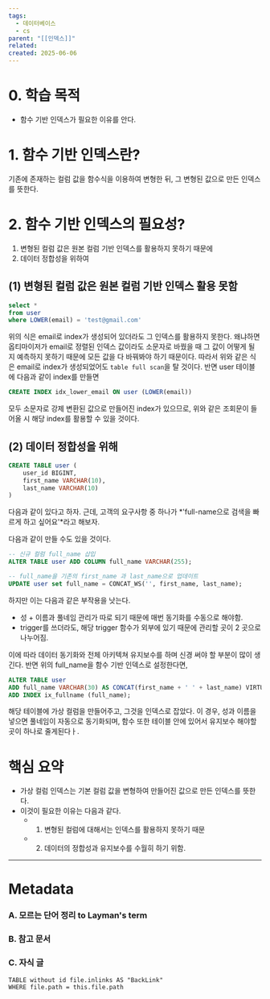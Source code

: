 ```yaml
---
tags:
  - 데이터베이스
  - cs
parent: "[[인덱스]]"
related: 
created: 2025-06-06
---
```


# 0. 학습 목적
- 함수 기반 인덱스가 필요한 이유를 안다.

# 1. 함수 기반 인덱스란?
기존에 존재하는 컬럼 값을 함수식을 이용하여 변형한 뒤, 그 변형된 값으로 만든 인덱스를 뜻한다.

# 2. 함수 기반 인덱스의 필요성? 
1. 변형된 컬럼 값은 원본 컬럼 기반 인덱스를 활용하지 못하기 때문에
2. 데이터 정합성을 위하여

## (1) 변형된 컬럼 값은 원본 컬럼 기반 인덱스 활용 못함
```sql
select *
from user
where LOWER(email) = 'test@gmail.com'
```

위의 식은 email로 index가 생성되어 있더라도 그 인덱스를 활용하지 못한다. 왜냐하면 옵티마이저가 email로 정렬된 인덱스 값이라도 소문자로 바꿨을 때  그 값이 어떻게 될 지 예측하지 못하기 때문에 모든 값을 다 바꿔봐야 하기 때문이다. 따라서 위와 같은 식은 email로 index가 생성되었어도 `table full scan`을 탈 것이다. 
반면 user 테이블에 다음과 같이 index를 만들면
```sql
CREATE INDEX idx_lower_email ON user (LOWER(email))
```

모두 소문자로 강제 변환된 값으로 만들어진 index가 있으므로, 위와 같은 조회문이 들어올 시 해당 index를 활용할 수 있을 것이다.

## (2) 데이터 정합성을 위해
```sql
CREATE TABLE user (
	user_id BIGINT,
	first_name VARCHAR(10),
	last_name VARCHAR(10)
)
```

다음과 같이 있다고 하자. 근데, 고객의 요구사항 중 하나가 *'full-name으로 검색을 빠르게 하고 싶어요'*라고 해보자. 

다음과 같이 만들 수도 있을 것이다.
```sql
-- 신규 컬럼 full_name 삽입
ALTER TABLE user ADD COLUMN full_name VARCHAR(255);

-- full_name을 기존의 first_name 과 last_name으로 업데이트
UPDATE user set full_name = CONCAT_WS('', first_name, last_name);
```

하지만 이는 다음과 같은 부작용을 낫는다. 
- 성 + 이름과 풀네임 관리가 따로 되기 때문에 매번 동기화를 수동으로 해야함.
- trigger를 쓰더라도, 해당 trigger 함수가 외부에 있기 때문에 관리할 곳이 2 곳으로 나누어짐.

이에 따라 데이터 동기화와 전체 아키텍쳐 유지보수를 하며 신경 써야 할 부분이 많이 생긴다. 반면 위의 full_name을 함수 기반 인덱스로 설정한다면, 

```sql
ALTER TABLE user
ADD full_name VARCHAR(30) AS CONCAT(first_name + ' ' + last_name) VIRTUAL,
ADD INDEX ix_fullname (full_name);
```

해당 테이블에 가상 컬럼을 만들어주고, 그것을 인덱스로 잡았다. 
이 경우, 성과 이름을 넣으면 풀네임이 자동으로 동기화되며, 함수 또한 테이블 안에 있어서 유지보수 해야할 곳이 하나로 줄게된다ㅏ. 

# 핵심 요약
- 가상 컬럼 인덱스는 기본 컬럼 값을 변형하여 만들어진 값으로 만든 인덱스를 뜻한다.
- 이것이 필요한 이유는 다음과 같다.
	- 1. 변형된 컬럼에 대해서는 인덱스를 활용하지 못하기 때문
	- 2. 데이터의 정합성과 유지보수를 수월히 하기 위함.

---

# Metadata

### A. 모르는 단어 정리 to Layman's term

###  B. 참고 문서

### C. 자식 글

```dataview
TABLE without id file.inlinks AS "BackLink"
WHERE file.path = this.file.path
```
